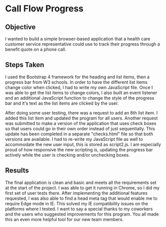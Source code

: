 # Call Flow Progress 

## Objective
I wanted to build a simple browser-based application that a health care customer service representative could use to track their progress through a benefit quote on a phone call.

## Steps Taken
I used the Bootstrap 4 framework for the heading and list items, then a progress bar from W3 schools. In order to have the different list items change color when clicked, I had to write my own JavaScript file. Once I was able to get the list items to change colors, I also built an event listener and an additional JavaScript function to change the style of the progress bar and it's text as the list items are clicked by the user.
  
After doing some user testing, there was a request to add an 8th list item. I added this list item and updated the program for all users. Another request was submitted to make a version of the application that uses check boxes so that users could go in their own order instead of just sequentially. This update has been completed in a separate "checks.html" file so that both versions are available. I had to re-write my JavaScript file as well to accommodate the new user input, this is stored as script2.js. I am especially proud of how responsive the new scripting is, updating the progress bar actively while the user is checking and/or unchecking boxes.

## Results
The final application is clean and basic and meets all the requirements set at the start of the project. I was able to get it running in Chrome, so I did my first set of user tests there. After implementing the additional features requested, I was also able to find a head meta tag that would enable me to require Edge mode in IE. This solved my IE compatibility issues on the platforms where I tested. I want to say a special thanks to my coworkers and the users who suggested improvements for this program. You all made this an even more helpful tool for our new team members.
  